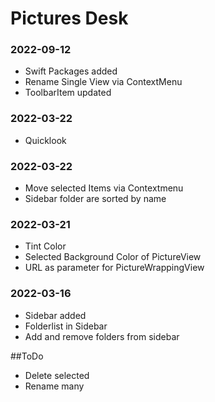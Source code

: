 #  Pictures Desk

### 2022-09-12
- Swift Packages added
- Rename Single View via ContextMenu
- ToolbarItem updated

### 2022-03-22
- Quicklook

### 2022-03-22
- Move selected Items via Contextmenu
- Sidebar folder are sorted by name

### 2022-03-21
- Tint Color
- Selected Background Color of PictureView
- URL as parameter for PictureWrappingView

### 2022-03-16
- Sidebar added
- Folderlist in Sidebar
- Add and remove folders from sidebar

##ToDo
- Delete selected
- Rename many
